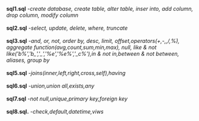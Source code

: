 **sql1.sql** -*create database, create table, alter table, inser into, add column, drop column, modify column*<br><br>
**sql2.sql** -*select, update, delete, where, truncate* <br><br>
**sql3.sql** -*and, or, not, order by, desc, limit, offset,operators(+,-,,/,%), aggregate function(avg,count,sum,min,max), null, like & not like('b%','b_','_','%e','%e%','_c%'),in & not in,between & not between, aliases, group by* <br><br>
**sql5.sql** -*joins(inner,left,right,cross,self),having* <br><br>
**sql6.sql** -*union,union all,exists,any* <br><br>
**sql7.sql** -*not null,unique,primary key,foreign key* <br><br>
**sql8.sql.** -*check,default,datetime,viws*

